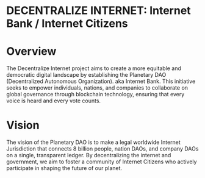# DECENTRALIZE INTERNET: Internet Bank / Internet Citizens

# Overview

The Decentralize Internet project aims to create a more equitable and democratic digital landscape by establishing the Planetary DAO (Decentralized Autonomous Organization). aka Internet Bank.
This initiative seeks to empower individuals, nations, and companies to collaborate on global governance through blockchain technology, ensuring that every voice is heard and every vote counts.

# Vision

The vision of the Planetary DAO is to make a legal worldwide Internet Jurisdiction that connects 8 billion people, nation DAOs, and company DAOs on a single, transparent ledger. 
By decentralizing the internet and government, we aim to foster a community of Internet Citizens who actively participate in shaping the future of our planet.

